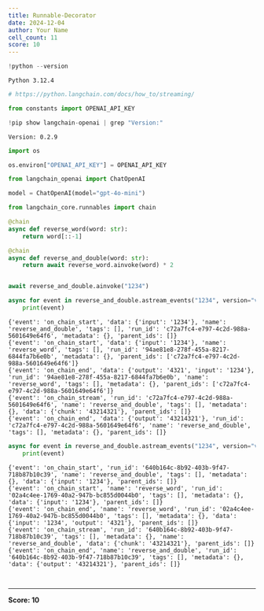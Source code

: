 ```yaml
---
title: Runnable-Decorator
date: 2024-12-04
author: Your Name
cell_count: 11
score: 10
---
```


```python
!python --version
```

    Python 3.12.4



```python
# https://python.langchain.com/docs/how_to/streaming/
```


```python
from constants import OPENAI_API_KEY
```


```python
!pip show langchain-openai | grep "Version:"
```

    Version: 0.2.9



```python
import os
```


```python
os.environ["OPENAI_API_KEY"] = OPENAI_API_KEY
```


```python
from langchain_openai import ChatOpenAI

model = ChatOpenAI(model="gpt-4o-mini")
```


```python
from langchain_core.runnables import chain

@chain
async def reverse_word(word: str):
    return word[::-1]

@chain
async def reverse_and_double(word: str):
    return await reverse_word.ainvoke(word) * 2


await reverse_and_double.ainvoke("1234")

async for event in reverse_and_double.astream_events("1234", version="v2"):
    print(event)
```

    {'event': 'on_chain_start', 'data': {'input': '1234'}, 'name': 'reverse_and_double', 'tags': [], 'run_id': 'c72a7fc4-e797-4c2d-988a-5601649e64f6', 'metadata': {}, 'parent_ids': []}
    {'event': 'on_chain_start', 'data': {'input': '1234'}, 'name': 'reverse_word', 'tags': [], 'run_id': '94ae81e8-278f-455a-8217-6844fa7b6e0b', 'metadata': {}, 'parent_ids': ['c72a7fc4-e797-4c2d-988a-5601649e64f6']}
    {'event': 'on_chain_end', 'data': {'output': '4321', 'input': '1234'}, 'run_id': '94ae81e8-278f-455a-8217-6844fa7b6e0b', 'name': 'reverse_word', 'tags': [], 'metadata': {}, 'parent_ids': ['c72a7fc4-e797-4c2d-988a-5601649e64f6']}
    {'event': 'on_chain_stream', 'run_id': 'c72a7fc4-e797-4c2d-988a-5601649e64f6', 'name': 'reverse_and_double', 'tags': [], 'metadata': {}, 'data': {'chunk': '43214321'}, 'parent_ids': []}
    {'event': 'on_chain_end', 'data': {'output': '43214321'}, 'run_id': 'c72a7fc4-e797-4c2d-988a-5601649e64f6', 'name': 'reverse_and_double', 'tags': [], 'metadata': {}, 'parent_ids': []}



```python
async for event in reverse_and_double.astream_events("1234", version="v1"):
    print(event)
```

    {'event': 'on_chain_start', 'run_id': '640b164c-8b92-403b-9f47-718b87b10c39', 'name': 'reverse_and_double', 'tags': [], 'metadata': {}, 'data': {'input': '1234'}, 'parent_ids': []}
    {'event': 'on_chain_start', 'name': 'reverse_word', 'run_id': '02a4c4ee-1769-40a2-947b-bc855d0044b0', 'tags': [], 'metadata': {}, 'data': {'input': '1234'}, 'parent_ids': []}
    {'event': 'on_chain_end', 'name': 'reverse_word', 'run_id': '02a4c4ee-1769-40a2-947b-bc855d0044b0', 'tags': [], 'metadata': {}, 'data': {'input': '1234', 'output': '4321'}, 'parent_ids': []}
    {'event': 'on_chain_stream', 'run_id': '640b164c-8b92-403b-9f47-718b87b10c39', 'tags': [], 'metadata': {}, 'name': 'reverse_and_double', 'data': {'chunk': '43214321'}, 'parent_ids': []}
    {'event': 'on_chain_end', 'name': 'reverse_and_double', 'run_id': '640b164c-8b92-403b-9f47-718b87b10c39', 'tags': [], 'metadata': {}, 'data': {'output': '43214321'}, 'parent_ids': []}



```python

```


```python

```


---
**Score: 10**